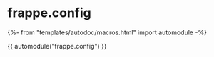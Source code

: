 # frappe.config

{%- from "templates/autodoc/macros.html" import automodule -%}

{{ automodule("frappe.config") }}